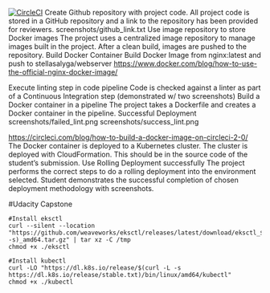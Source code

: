 
[![CircleCI](https://dl.circleci.com/status-badge/img/gh/StellaGit/capstonev1/tree/main.svg?style=svg)](https://dl.circleci.com/status-badge/redirect/gh/StellaGit/capstonev1/tree/main)
Create Github repository with project code.	
All project code is stored in a GitHub repository and a link to the repository has been provided for reviewers.
screenshots/github_link.txt
Use image repository to store Docker images	The project uses a centralized image repository to manage images built in the project. After a clean build, images are pushed to the repository.
Build Docker Container
Build Docker Image from nginx:latest and push to stellasalyga/webserver
https://www.docker.com/blog/how-to-use-the-official-nginx-docker-image/

Execute linting step in code pipeline	Code is checked against a linter as part of a Continuous Integration step (demonstrated w/ two screenshots)
Build a Docker container in a pipeline	The project takes a Dockerfile and creates a Docker container in the pipeline.
Successful Deployment
screenshots/failed_lint.png
screenshots/success_lint.png

https://circleci.com/blog/how-to-build-a-docker-image-on-circleci-2-0/
The Docker container is deployed to a Kubernetes cluster. The cluster is deployed with CloudFormation. This should be in the source code of the student’s submission.
Use Rolling Deployment successfully	The project performs the correct steps to do a rolling deployment into the environment selected. Student demonstrates the successful completion of chosen deployment methodology with screenshots.


#Udacity Capstone

	
    #Install eksctl
	curl --silent --location "https://github.com/weaveworks/eksctl/releases/latest/download/eksctl_$(uname -s)_amd64.tar.gz" | tar xz -C /tmp
	chmod +x ./eksctl 

    #Install kubectl
	curl -LO "https://dl.k8s.io/release/$(curl -L -s https://dl.k8s.io/release/stable.txt)/bin/linux/amd64/kubectl"
	chmod +x ./kubectl


